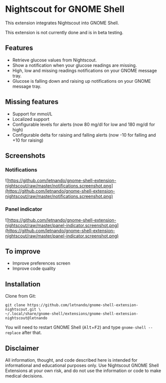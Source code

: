 # Nightscout for GNOME Shell
This extension integrates Nightscout into GNOME Shell.


This extension is not currently done and is in beta testing.

## Features
* Retrieve glucose values from Nightscout.
* Show a notification when your glucose readings are missing.
* High, low and missing readings notifications on your GNOME message tray.
* Glucose is falling down and raising up notifications on your GNOME message tray.

## Missing features
* Support for mmol/L
* Localized support
* Configurable levels for alerts (now 80 mg/dl for low and 180 mg/dl for high)
* Configurable delta for raising and falling alerts (now -10 for falling and +10 for raising)

## Screenshots

### Notifications
![https://github.com/letnando/gnome-shell-extension-nightscout/raw/master/notifications.screenshot.png](https://github.com/letnando/gnome-shell-extension-nightscout/raw/master/notifications.screenshot.png)

### Panel indicator
![https://github.com/letnando/gnome-shell-extension-nightscout/raw/master/panel-indicator.screenshot.png](https://github.com/letnando/gnome-shell-extension-nightscout/raw/master/panel-indicator.screenshot.png)

## To improve
* Improve preferences screen
* Improve code quality

## Installation
Clone from Git:
```
git clone https://github.com/letnando/gnome-shell-extension-nightscout.git \
~/.local/share/gnome-shell/extensions/gnome-shell-extension-nightscout@letnando
```

You will need to restart GNOME Shell (<kbd>Alt</kbd>+<kbd>F2</kbd>) and type `gnome-shell --replace` after that.

## Disclaimer
All information, thought, and code described here is intended for informational and educational purposes only. Use Nightscout GNOME Shell Extensions at your own risk, and do not use the information or code to make medical decisions.


